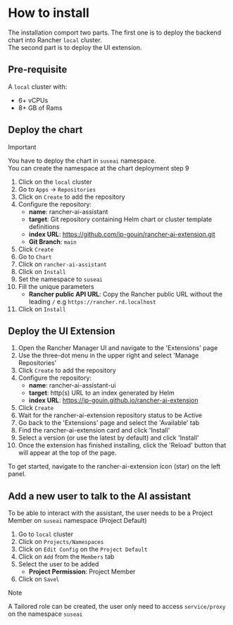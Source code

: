 # How to install 
The installation comport two parts. The first one is to deploy the backend chart into Rancher `local` cluster.  
The second part is to deploy the UI extension.

## Pre-requisite

A `local` cluster with:

- 6+ vCPUs
- 8+ GB of Rams

## Deploy the chart

> [!IMPORTANT]  
> You have to deploy the chart in `suseai` namespace.  
> You can create the namespace at the chart deployment step 9

1. Click on the `local` cluster
2. Go to `Apps` -> `Repositories`
3. Click on `Create` to add the repository
4. Configure the repository:
    * **name**: rancher-ai-assistant
    * **target**: Git repository containing Helm chart or cluster template definitions
    * **index URL**: https://github.com/jp-gouin/rancher-ai-extension.git
    * **Git Branch**: `main`
5. Click `Create`
6. Go to `Chart`
7. Click on `rancher-ai-assistant`
8. Click on `Install`
9. Set the namespace to `suseai`
10. Fill the unique parameters
    * **Rancher public API URL**: Copy the Rancher public URL without the leading `/` e.g `https://rancher.rd.localhost`
11. Click on `Install`

## Deploy the UI Extension

1. Open the Rancher Manager UI and navigate to the 'Extensions' page
2. Use the three-dot menu in the upper right and select 'Manage Repositories'
3. Click `Create` to add the repository
4. Configure the repository:
    * **name**: rancher-ai-assistant-ui
    * **target**: http(s) URL to an index generated by Helm 
    * **index URL**: https://jp-gouin.github.io/rancher-ai-extension
5. Click `Create` 
6. Wait for the rancher-ai-extension repository status to be Active
7. Go back to the 'Extensions' page and select the 'Available' tab
8. Find the rancher-ai-extension card and click 'Install'
9. Select a version (or use the latest by default) and click 'Install'
10. Once the extension has finished installing, click the 'Reload' button that will appear at the top of the page.

To get started, navigate to the rancher-ai-extension icon (star) on the left panel.

## Add a new user to talk to the AI assistant

To be able to interact with the assistant, the user needs to be a Project Member on `suseai` namespace (Project Default)

1. Go to `local` cluster
2. Click on `Projects/Namespaces`
3. Click on `Edit Config` on the `Project Default`
4. Click on `Add` from the `Members` tab
5. Select the user to be added
    * **Project Permission**: Project Member
6. Click on `Save`\

> [!NOTE]  
> A Tailored role can be created, the user only need to access `service/proxy` on the namespace `suseai`  
